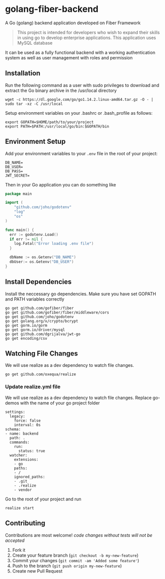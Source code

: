 # golang-fiber-backend

A Go (golang) backend application developed on Fiber Framework

> This project is intended for developers who wish to expand their skills in using go to develop enterprise applications. This application uses MySQL database

It can be used as a fully functional backend with a working authentication system as well as user management with roles and permission

## Installation

Run the following command as a user with sudo privileges to download and extract the Go binary archive in the /usr/local directory

```shell
wget -c https://dl.google.com/go/go1.14.2.linux-amd64.tar.gz -O - | sudo tar -xz -C /usr/local
```

Setup environment variables on your .bashrc or .bash_profile as follows:

```shell
export GOPATH=$HOME/path/to/your/project
export PATH=$PATH:/usr/local/go/bin:$GOPATH/bin
```
## Environment Setup

Add your environment variables to your `.env` file in the root of your project:

```shell
DB_NAME=
DB_USER=
DB_PASS=
JWT_SECRET=
```

Then in your Go application you can do something like

```go
package main

import (
    "github.com/joho/godotenv"
    "log"
    "os"
)

func main() {
  err := godotenv.Load()
  if err != nil {
    log.Fatal("Error loading .env file")
  }

  dbName := os.Getenv("DB_NAME")
  dbUser:= os.Getenv("DB_USER")
}
```

## Install Dependencies

Install the neccessary go dependencies. Make sure you have set GOPATH and PATH variables correctly

```shell
go get github.com/gofiber/fiber
go get github.com/gofiber/fiber/middleware/cors
go get github.com/joho/godotenv
go get golang.org/x/crypto/bcrypt
go get gorm.io/gorm
go get gorm.io/driver/mysql
go get github.com/dgrijalva/jwt-go
go get encoding/csv
```

## Watching File Changes

We will use realize as a dev dependency to watch file changes.

```shell
go get github.com/oxequa/realize

```
### Update realize.yml file

We will use realize as a dev dependency to watch file changes. Replace go-demos with the name of your go project folder

```shell
settings:
  legacy:
    force: false
    interval: 0s
schema:
- name: backend
  path: .
  commands:
    run:
      status: true
  watcher:
    extensions:
    - go
    paths:
    - /
    ignored_paths:
    - .git
    - .realize
    - vendor
```

Go to the root of your project and run
```shell
realize start

```

## Contributing

Contributions are most welcome! 
*code changes without tests will not be accepted*

1. Fork it
2. Create your feature branch (`git checkout -b my-new-feature`)
3. Commit your changes (`git commit -am 'Added some feature'`)
4. Push to the branch (`git push origin my-new-feature`)
5. Create new Pull Request


